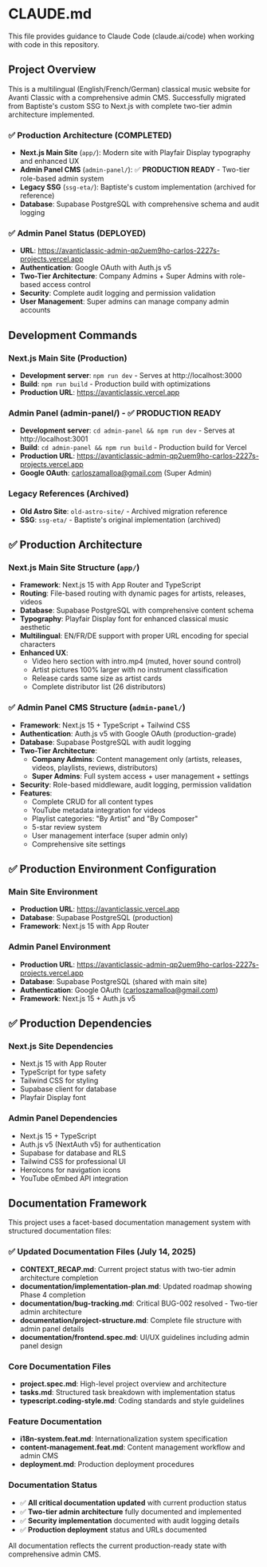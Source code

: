 # CLAUDE.md

This file provides guidance to Claude Code (claude.ai/code) when working with code in this repository.

## Project Overview

This is a multilingual (English/French/German) classical music website for Avanti Classic with a comprehensive admin CMS. Successfully migrated from Baptiste's custom SSG to Next.js with complete two-tier admin architecture implemented.

### ✅ Production Architecture (COMPLETED)
- **Next.js Main Site** (`app/`): Modern site with Playfair Display typography and enhanced UX
- **Admin Panel CMS** (`admin-panel/`): ✅ **PRODUCTION READY** - Two-tier role-based admin system
- **Legacy SSG** (`ssg-eta/`): Baptiste's custom implementation (archived for reference)
- **Database**: Supabase PostgreSQL with comprehensive schema and audit logging

### ✅ Admin Panel Status (DEPLOYED)
- **URL**: https://avanticlassic-admin-qp2uem9ho-carlos-2227s-projects.vercel.app
- **Authentication**: Google OAuth with Auth.js v5
- **Two-Tier Architecture**: Company Admins + Super Admins with role-based access control
- **Security**: Complete audit logging and permission validation
- **User Management**: Super admins can manage company admin accounts

## Development Commands

### Next.js Main Site (Production)
- **Development server**: `npm run dev` - Serves at http://localhost:3000
- **Build**: `npm run build` - Production build with optimizations  
- **Production URL**: https://avanticlassic.vercel.app

### Admin Panel (admin-panel/) - ✅ PRODUCTION READY
- **Development server**: `cd admin-panel && npm run dev` - Serves at http://localhost:3001
- **Build**: `cd admin-panel && npm run build` - Production build for Vercel
- **Production URL**: https://avanticlassic-admin-qp2uem9ho-carlos-2227s-projects.vercel.app
- **Google OAuth**: carloszamalloa@gmail.com (Super Admin)

### Legacy References (Archived)
- **Old Astro Site**: `old-astro-site/` - Archived migration reference
- **SSG**: `ssg-eta/` - Baptiste's original implementation (archived)

## ✅ Production Architecture

### Next.js Main Site Structure (`app/`)
- **Framework**: Next.js 15 with App Router and TypeScript
- **Routing**: File-based routing with dynamic pages for artists, releases, videos
- **Database**: Supabase PostgreSQL with comprehensive content schema
- **Typography**: Playfair Display font for enhanced classical music aesthetic
- **Multilingual**: EN/FR/DE support with proper URL encoding for special characters
- **Enhanced UX**: 
  - Video hero section with intro.mp4 (muted, hover sound control)
  - Artist pictures 100% larger with no instrument classification
  - Release cards same size as artist cards
  - Complete distributor list (26 distributors)

### ✅ Admin Panel CMS Structure (`admin-panel/`)
- **Framework**: Next.js 15 + TypeScript + Tailwind CSS
- **Authentication**: Auth.js v5 with Google OAuth (production-grade)
- **Database**: Supabase PostgreSQL with audit logging
- **Two-Tier Architecture**:
  - **Company Admins**: Content management only (artists, releases, videos, playlists, reviews, distributors)
  - **Super Admins**: Full system access + user management + settings
- **Security**: Role-based middleware, audit logging, permission validation
- **Features**:
  - Complete CRUD for all content types
  - YouTube metadata integration for videos
  - Playlist categories: "By Artist" and "By Composer"
  - 5-star review system
  - User management interface (super admin only)
  - Comprehensive site settings

## ✅ Production Environment Configuration

### Main Site Environment
- **Production URL**: https://avanticlassic.vercel.app
- **Database**: Supabase PostgreSQL (production)
- **Framework**: Next.js 15 with App Router

### Admin Panel Environment  
- **Production URL**: https://avanticlassic-admin-qp2uem9ho-carlos-2227s-projects.vercel.app
- **Database**: Supabase PostgreSQL (shared with main site)
- **Authentication**: Google OAuth (carloszamalloa@gmail.com)
- **Framework**: Next.js 15 + Auth.js v5

## ✅ Production Dependencies

### Next.js Site Dependencies
- Next.js 15 with App Router
- TypeScript for type safety
- Tailwind CSS for styling
- Supabase client for database
- Playfair Display font

### Admin Panel Dependencies
- Next.js 15 + TypeScript
- Auth.js v5 (NextAuth v5) for authentication
- Supabase for database and RLS
- Tailwind CSS for professional UI
- Heroicons for navigation icons
- YouTube oEmbed API integration

## Documentation Framework

This project uses a facet-based documentation management system with structured documentation files:

### ✅ Updated Documentation Files (July 14, 2025)
- **CONTEXT_RECAP.md**: Current project status with two-tier admin architecture completion
- **documentation/implementation-plan.md**: Updated roadmap showing Phase 4 completion
- **documentation/bug-tracking.md**: Critical BUG-002 resolved - Two-tier admin architecture
- **documentation/project-structure.md**: Complete file structure with admin panel details
- **documentation/frontend.spec.md**: UI/UX guidelines including admin panel design

### Core Documentation Files  
- **project.spec.md**: High-level project overview and architecture
- **tasks.md**: Structured task breakdown with implementation status
- **typescript.coding-style.md**: Coding standards and style guidelines

### Feature Documentation
- **i18n-system.feat.md**: Internationalization system specification
- **content-management.feat.md**: Content management workflow and admin CMS
- **deployment.md**: Production deployment procedures

### Documentation Status
- ✅ **All critical documentation updated** with current production status
- ✅ **Two-tier admin architecture** fully documented and implemented
- ✅ **Security implementation** documented with audit logging details
- ✅ **Production deployment** status and URLs documented

All documentation reflects the current production-ready state with comprehensive admin CMS.